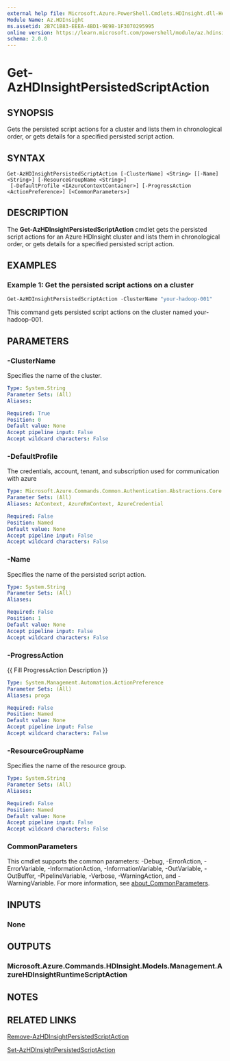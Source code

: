 ```yaml
---
external help file: Microsoft.Azure.PowerShell.Cmdlets.HDInsight.dll-Help.xml
Module Name: Az.HDInsight
ms.assetid: 2B7C1B83-EEEA-4BD1-9E9B-1F3070295995
online version: https://learn.microsoft.com/powershell/module/az.hdinsight/get-azhdinsightpersistedscriptaction
schema: 2.0.0
---
```


# Get-AzHDInsightPersistedScriptAction

## SYNOPSIS
Gets the persisted script actions for a cluster and lists them in chronological order, or gets details for a specified persisted script action.

## SYNTAX

```
Get-AzHDInsightPersistedScriptAction [-ClusterName] <String> [[-Name] <String>] [-ResourceGroupName <String>]
 [-DefaultProfile <IAzureContextContainer>] [-ProgressAction <ActionPreference>] [<CommonParameters>]
```

## DESCRIPTION
The **Get-AzHDInsightPersistedScriptAction** cmdlet gets the persisted script actions for an Azure HDInsight cluster and lists them in chronological order, or gets details for a specified persisted script action.

## EXAMPLES

### Example 1: Get the persisted script actions on a cluster
```powershell
Get-AzHDInsightPersistedScriptAction -ClusterName "your-hadoop-001"
```

This command gets persisted script actions on the cluster named your-hadoop-001.

## PARAMETERS

### -ClusterName
Specifies the name of the cluster.

```yaml
Type: System.String
Parameter Sets: (All)
Aliases:

Required: True
Position: 0
Default value: None
Accept pipeline input: False
Accept wildcard characters: False
```

### -DefaultProfile
The credentials, account, tenant, and subscription used for communication with azure

```yaml
Type: Microsoft.Azure.Commands.Common.Authentication.Abstractions.Core.IAzureContextContainer
Parameter Sets: (All)
Aliases: AzContext, AzureRmContext, AzureCredential

Required: False
Position: Named
Default value: None
Accept pipeline input: False
Accept wildcard characters: False
```

### -Name
Specifies the name of the persisted script action.

```yaml
Type: System.String
Parameter Sets: (All)
Aliases:

Required: False
Position: 1
Default value: None
Accept pipeline input: False
Accept wildcard characters: False
```

### -ProgressAction
{{ Fill ProgressAction Description }}

```yaml
Type: System.Management.Automation.ActionPreference
Parameter Sets: (All)
Aliases: proga

Required: False
Position: Named
Default value: None
Accept pipeline input: False
Accept wildcard characters: False
```

### -ResourceGroupName
Specifies the name of the resource group.

```yaml
Type: System.String
Parameter Sets: (All)
Aliases:

Required: False
Position: Named
Default value: None
Accept pipeline input: False
Accept wildcard characters: False
```

### CommonParameters
This cmdlet supports the common parameters: -Debug, -ErrorAction, -ErrorVariable, -InformationAction, -InformationVariable, -OutVariable, -OutBuffer, -PipelineVariable, -Verbose, -WarningAction, and -WarningVariable. For more information, see [about_CommonParameters](http://go.microsoft.com/fwlink/?LinkID=113216).

## INPUTS

### None

## OUTPUTS

### Microsoft.Azure.Commands.HDInsight.Models.Management.AzureHDInsightRuntimeScriptAction

## NOTES

## RELATED LINKS

[Remove-AzHDInsightPersistedScriptAction](./Remove-AzHDInsightPersistedScriptAction.md)

[Set-AzHDInsightPersistedScriptAction](./Set-AzHDInsightPersistedScriptAction.md)
